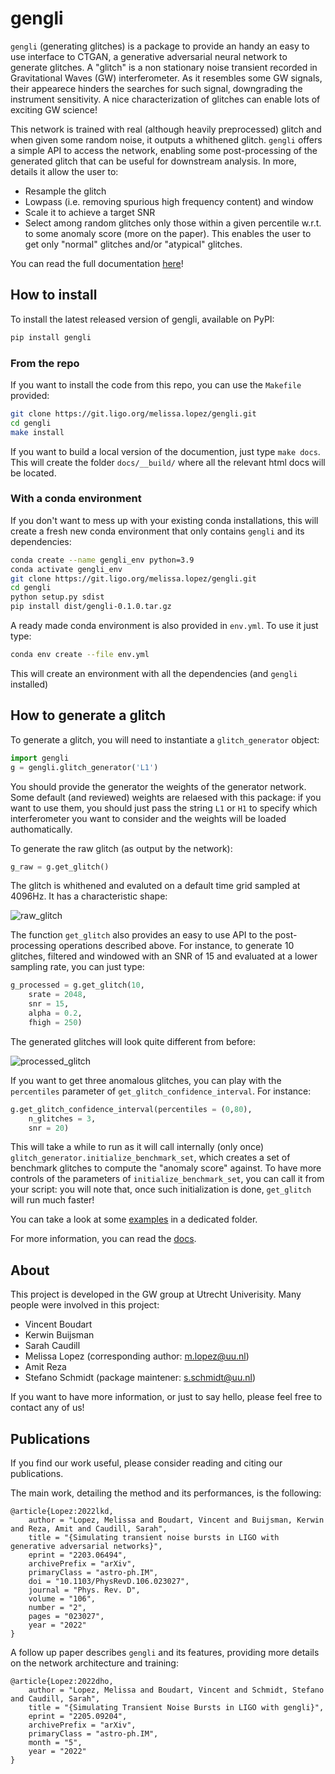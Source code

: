 # gengli

`gengli` (generating glitches) is a package to provide an handy an easy to use interface to CTGAN, a generative adversarial neural network to generate glitches. A "glitch" is a non stationary noise transient recorded in Gravitational Waves (GW) interferometer. As it resembles some GW signals, their appearece hinders the searches for such signal, downgrading the instrument sensitivity.
A nice characterization of glitches can enable lots of exciting GW science!

This network is trained with real (although heavily preprocessed) glitch and when given some random noise, it outputs a whithened glitch. `gengli` offers a simple API to access the network, enabling some post-processing of the generated glitch that can be useful for downstream analysis. In more, details it allow the user to:

- Resample the glitch
- Lowpass (i.e. removing spurious high frequency content) and window
- Scale it to achieve a target SNR
- Select among random glitches only those within a given percentile w.r.t. to some anomaly score (more on the paper). This enables the user to get only "normal" glitches and/or "atypical" glitches.

You can read the full documentation [here](https://melissa.lopez.docs.ligo.org/gengli/index.html)!

## How to install

To install the latest released version of gengli, available on PyPI:

```Bash
pip install gengli
```

### From the repo

If you want to install the code from this repo, you can use the `Makefile` provided:

```Bash
git clone https://git.ligo.org/melissa.lopez/gengli.git
cd gengli
make install
```

If you want to build a local version of the documention, just type `make docs`. This will create the folder `docs/__build/` where all the relevant html docs will be located.

### With a conda environment

If you don't want to mess up with your existing conda installations, this will create a fresh new conda environment that only contains `gengli` and its dependencies:

```Bash
conda create --name gengli_env python=3.9
conda activate gengli_env
git clone https://git.ligo.org/melissa.lopez/gengli.git
cd gengli
python setup.py sdist
pip install dist/gengli-0.1.0.tar.gz 
```

A ready made conda environment is also provided in `env.yml`.
To use it just type:

```Bash
conda env create --file env.yml
```

This will create an environment with all the dependencies (and `gengli` installed)

## How to generate a glitch

To generate a glitch, you will need to instantiate a `glitch_generator` object:

```Python
import gengli
g = gengli.glitch_generator('L1')
```

You should provide the generator the weights of the generator network. Some default (and reviewed) weights are relaesed with this package: if you want to use them, you should just pass the string `L1` or `H1` to specify which interferometer you want to consider and the weights will be loaded authomatically.

To generate the raw glitch (as output by the network):
```Python
g_raw = g.get_glitch()
```

The glitch is whithened and evaluted on a default time grid sampled at 4096Hz. It has a characteristic shape:

![raw_glitch](docs/img/raw_glitch.png)


The function `get_glitch` also provides an easy to use API to the post-processing operations described above. For instance, to generate 10 glitches, filtered and windowed with an SNR of 15 and evaluated at a lower sampling rate, you can just type:

```Python
g_processed = g.get_glitch(10,
	srate = 2048,
	snr = 15,
	alpha = 0.2,
	fhigh = 250)
```

The generated glitches will look quite different from before:

![processed_glitch](docs/img/glitch.png)

If you want to get three anomalous glitches, you can play with the `percentiles` parameter of `get_glitch_confidence_interval`. For instance:

```Python
g.get_glitch_confidence_interval(percentiles = (0,80),
	n_glitches = 3,
	snr = 20)
```

This will take a while to run as it will call internally (only once) `glitch_generator.initialize_benchmark_set`, which creates a set of benchmark glitches to compute the "anomaly score" against.
To have more controls of the parameters of `initialize_benchmark_set`, you can call it from your script: you will note that, once such initialization is done, `get_glitch` will run much faster!

You can take a look at some [examples](examples) in a dedicated folder.

For more information, you can read the [docs](https://gengli.readthedocs.io/en/latest/).


## About

This project is developed in the GW group at Utrecht Univerisity. Many people were involved in this project:

- Vincent Boudart
- Kerwin Buijsman
- Sarah Caudill
- Melissa Lopez (corresponding author: [m.lopez@uu.nl](mailto:m.lopez@uu.nl))
- Amit Reza
- Stefano Schmidt (package maintener: [s.schmidt@uu.nl](mailto:s.schmidt@uu.nl))

If you want to have more information, or just to say hello, please feel free to contact any of us!

## Publications

If you find our work useful, please consider reading and citing our publications.

The main work, detailing the method and its performances, is the following:

```
@article{Lopez:2022lkd,
    author = "Lopez, Melissa and Boudart, Vincent and Buijsman, Kerwin and Reza, Amit and Caudill, Sarah",
    title = "{Simulating transient noise bursts in LIGO with generative adversarial networks}",
    eprint = "2203.06494",
    archivePrefix = "arXiv",
    primaryClass = "astro-ph.IM",
    doi = "10.1103/PhysRevD.106.023027",
    journal = "Phys. Rev. D",
    volume = "106",
    number = "2",
    pages = "023027",
    year = "2022"
}
```

A follow up paper describes `gengli` and its features, providing more details on the network architecture and training:

```
@article{Lopez:2022dho,
    author = "Lopez, Melissa and Boudart, Vincent and Schmidt, Stefano and Caudill, Sarah",
    title = "{Simulating Transient Noise Bursts in LIGO with gengli}",
    eprint = "2205.09204",
    archivePrefix = "arXiv",
    primaryClass = "astro-ph.IM",
    month = "5",
    year = "2022"
}
```

